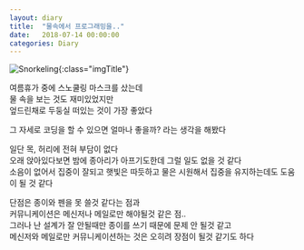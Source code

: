 ```yaml
---
layout: diary
title:  "물속에서 프로그래밍을.."
date:   2018-07-14 00:00:00
categories: Diary
---
```


![Snorkeling](https://lh3.googleusercontent.com/JZ_TaNp37nvxAEeFjd70_zZjnviHLRFtK59A8WbUvK7Lq_J8Hs5WzacseCO_e1aFRJXnaoe_wxG5TPZqqDPNCnL6PA1ve_bzeexv5rMDREVoLmKMqAsjLqs2nArTDetvqlSTE5Ty84w7c69FJcqzpKS1VBbG_6khFApQ40EG4oHMF1RfCov0pbWtzurFcrPfq_MlFSgD3urX0ScBCMSLRGx6YE1DN1a9-le99uiiNgLV5hqTuq-Kehn0LupN2EiElO9rxKFzexyfXm7NZE7KcXoAKnBkgg7EjKlW_mKI9FmvEYyUfEYLYHTEYfkmWxLOuWWfSONECNqp838JGFaIB8oQDoGwhDNx38nJJsgwJ5v2IBpIs2mW3w2Fx7lgtxAOUVDaMlopf6Db2ntIINZzK_x-OX3XzdFOmP7W-RQGuII2RQqup9og_pWNUOXHR5kalstLf0_UgDTGGm7QZq9fGP79QQkdMX3PvSm-WZZPt1qL1fLGAW9gk4NPhfHyDkiVl0HbED2E3Rt2XEG3nGJyn6OANTaw9DOcEsuoSL2csoVIjy3CXWrgVcl9gJJ2kyBqgIGSlW6p8i8MFai3m6_YyYBEl_mH3kkgWhCprkCikPj98OHpvpF3x3EKUMd0ToaYmuINuZf9NOpn0Oum0SLpiCMNX3uXbyrv=w850-h637-no){:class="imgTitle"}  


여름휴가 중에 스노쿨링 마스크를 샀는데  
물 속을 보는 것도 재미있었지만  
엎드린채로 두둥실 떠있는 것이 가장 좋았다  

그 자세로 코딩을 할 수 있으면 얼마나 좋을까? 라는 생각을 해봤다  

<!--more-->

일단 목, 허리에 전혀 부담이 없다  
오래 앉아있다보면 밤에 종아리가 아프기도한데 그럴 일도 없을 것 같다  
소음이 없어서 집중이 잘되고 햇빛은 따듯하고 물은 시원해서 집중을 유지하는데도 도움이 될 것 같다  

단점은 종이와 펜을 못 쓸것 같다는 점과  
커뮤니케이션은 메신저나 메일로만 해야될것 같은 점..  
그러나 난 설계가 잘 안될때만 종이를 쓰기 때문에 문제 안 될것 같고  
메신저와 메일로만 커뮤니케이션하는 것은 오히려 장점이 될것 같기도 하다  



